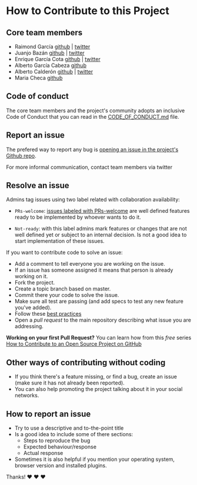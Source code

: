 # How to Contribute to this Project

## Core team members

* Raimond García [github](https://github.com/voodoorai2000) | [twitter](https://twitter.com/voodoorai2000)
* Juanjo Bazán [github](https://github.com/xuanxu) | [twitter](https://twitter.com/xuanxu)
* Enrique García Cota [github](https://github.com/kikito) | [twitter](https://twitter.com/otikik)
* Alberto García Cabeza [github](https://github.com/decabeza)
* Alberto Calderón [github](https://github.com/bertocq) | [twitter](https://twitter.com/bertocq)
* Maria Checa [github](https://github.com/MariaCheca)

## Code of conduct

The core team members and the project's community adopts an inclusive Code of Conduct that you can read in the [CODE_OF_CONDUCT.md](CODE_OF_CONDUCT.md) file.

## Report an issue

The prefered way to report any bug is [opening an issue in the project's Github repo](https://github.com/consul/consul/issues/new).

For more informal communication, contact team members via twitter

## Resolve an issue

Admins tag issues using two label related with collaboration availability:

* `PRs-welcome`: [issues labeled with PRs-welcome](https://github.com/consul/consul/labels/PRs-welcome) are well defined features ready to be implemented by whoever wants to do it.

* `Not-ready`: with this label admins mark features or changes that are not well defined yet or subject to an internal decision. Is not a good idea to start implementation of these issues.

If you want to contribute code to solve an issue:

* Add a comment to tell everyone you are working on the issue.
* If an issue has someone assigned it means that person is already working on it.
* Fork the project.
* Create a topic branch based on master.
* Commit there your code to solve the issue.
* Make sure all test are passing (and add specs to test any new feature you've added).
* Follow these [best practices](https://github.com/styleguide/ruby)
* Open a *pull request* to the main repository describing what issue you are addressing. 

**Working on your first Pull Request?** You can learn how from this *free* series [How to Contribute to an Open Source Project on GitHub](https://egghead.io/series/how-to-contribute-to-an-open-source-project-on-github)

## Other ways of contributing without coding

* If you think there's a feature missing, or find a bug, create an issue (make sure it has not already been reported).
* You can also help promoting the project talking about it in your social networks.

## How to report an issue

* Try to use a descriptive and to-the-point title
* Is a good idea to include some of there sections:
  * Steps to reproduce the bug
  * Expected behaviour/response
  * Actual response
* Sometimes it is also helpful if you mention your operating system, browser version and installed plugins.

Thanks! :heart: :heart: :heart:
